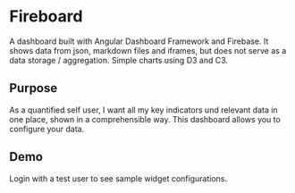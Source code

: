 # Fireboard

A dashboard built with Angular Dashboard Framework and Firebase. It shows data from json, markdown files and iframes, but does not serve as a data storage / aggregation. Simple charts using D3 and C3. 

## Purpose

As a quantified self user, I want all my key indicators und relevant data in one place, shown in a comprehensible way. This dashboard allows you to configure your data.

## Demo

Login with a test user to see sample widget configurations.